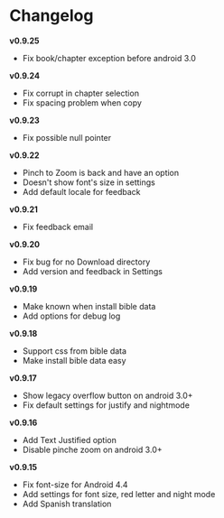 Changelog
=========

**v0.9.25**

- Fix book/chapter exception before android 3.0

**v0.9.24**

- Fix corrupt in chapter selection
- Fix spacing problem when copy

**v0.9.23**

- Fix possible null pointer

**v0.9.22**

- Pinch to Zoom is back and have an option
- Doesn't show font's size in settings
- Add default locale for feedback

**v0.9.21**
- Fix feedback email

**v0.9.20**

- Fix bug for no Download directory
- Add version and feedback in Settings

**v0.9.19**

- Make known when install bible data
- Add options for debug log

**v0.9.18**

- Support css from bible data
- Make install bible data easy

**v0.9.17**

- Show legacy overflow button on android 3.0+
- Fix default settings for justify and nightmode

**v0.9.16**

- Add Text Justified option
- Disable pinche zoom on android 3.0+

**v0.9.15**

- Fix font-size for Android 4.4
- Add settings for font size, red letter and night mode
- Add Spanish translation

